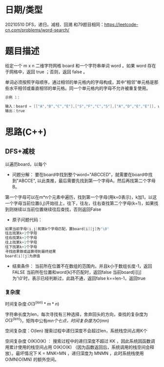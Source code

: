 <!--
 * @Author: baisichen
 * @Date: 2021-05-10 10:20:04
 * @LastEditTime: 2021-05-10 22:08:42
 * @LastEditors: baisichen
 * @Description: 
-->
# 日期/类型
20210510 DFS，递归，减枝、回溯
和79题目相同：https://leetcode-cn.com/problems/word-search/
# 题目描述
给定一个 m x n 二维字符网格 board 和一个字符串单词 word 。如果 word 存在于网格中，返回 true ；否则，返回 false 。

单词必须按照字母顺序，通过相邻的单元格内的字母构成，其中“相邻”单元格是那些水平相邻或垂直相邻的单元格。同一个单元格内的字母不允许被重复使用。

``` cpp
示例 1：

输入：board = [["A","B","C","E"],["S","F","C","S"],["A","D","E","E"]], word = "ABCCED"
输出：true

```


# 思路(C++)
## DFS+减枝
以遍历board，以每个
- 问题分解：
要在board中找到整个word="ABCCED"，就需要在board中找到"ABCCE", 以此类推，最后需要先找到第一个字母A，然后再找第二个字母B。

第一个字母可以在m*n个元素中遍历，找到第一个字母(用k=0表示)，k加1，以这一个字母当前位置(i,j)开始往上，往下，往左，往右查找第二个字母(k=1)，如果找到则继续以当前位置继续往后查找，否则返回False



- 原子问题代码：
``` cpp
如果当前字母(i,j)和第k个字母匹配，置board[i][j]为'\0'
往左找第k+1个字母
往右找第k+1个字母
往上找第k+1个字母
往下找第k+1个字母
寻找结果做或运算得到最终结果
board[i][j]为原值
```

- 结束条件：
当前所在位置不在数组的范围内，并且k小于数组长度-1，返回FALSE
当前所在位置和word[k]不匹配时，返回false
当前board[i][j]为'\0'时，表示已经判断过，此路不通，返回false
k==len-1，返回true

### 复杂度
时间复杂度:$O(3^(len)*m*n)$

字符串长度为len，每次寻找有三种选择，舍弃回头的方向，查找的复杂度为$O(3^(len))$，矩阵中公有m*n个七点，时间复杂度为O(m*n)

空间复杂度：O(len)
搜索过程中递归深度不会超过len，系统栈空间占用K个

空间复杂度 O(K)O(K) ： 搜索过程中的递归深度不超过 KK ，因此系统因函数调用累计使用的栈空间占用 O(K)O(K) （因为函数返回后，系统调用的栈空间会释放）。最坏情况下 K = MNK=MN ，递归深度为 MNMN ，此时系统栈使用 O(MN)O(MN) 的额外空间。

